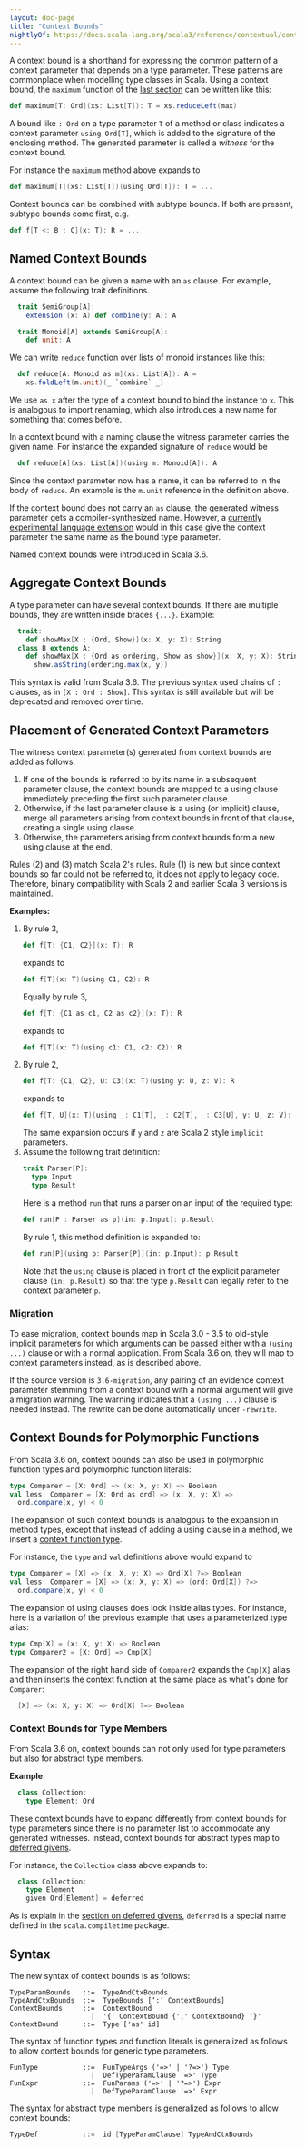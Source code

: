 ```yaml
---
layout: doc-page
title: "Context Bounds"
nightlyOf: https://docs.scala-lang.org/scala3/reference/contextual/context-bounds.html
---
```


A context bound is a shorthand for expressing the common pattern of a context parameter that depends on a type parameter. These patterns are commonplace when modelling type classes in Scala. Using a context bound, the `maximum` function of the [last section](./using-clauses.md) can be written like this:

```scala
def maximum[T: Ord](xs: List[T]): T = xs.reduceLeft(max)
```

A bound like `: Ord` on a type parameter `T` of a method or class indicates a context parameter `using Ord[T]`, which is added to the signature of the enclosing method. The generated parameter is called a _witness_ for the context bound.

For instance the `maximum` method above expands to
```scala
def maximum[T](xs: List[T])(using Ord[T]): T = ...
```
Context bounds can be combined with subtype bounds. If both are present, subtype bounds come first, e.g.

```scala
def f[T <: B : C](x: T): R = ...
```

## Named Context Bounds

A context bound can be given a name with an `as` clause. For example, assume the following trait definitions.
```scala
  trait SemiGroup[A]:
    extension (x: A) def combine(y: A): A

  trait Monoid[A] extends SemiGroup[A]:
    def unit: A
```
We can write `reduce` function over lists of monoid instances like this:
```scala
  def reduce[A: Monoid as m](xs: List[A]): A =
    xs.foldLeft(m.unit)(_ `combine` _)
```
We use `as x` after the type of a context bound to bind the instance to `x`. This is analogous to import renaming, which also introduces a new name for something that comes before.

In a context bound with a naming clause the witness parameter carries the given name. For instance the expanded signature of `reduce` would be
```scala
  def reduce[A](xs: List[A])(using m: Monoid[A]): A
```
Since the context parameter now has a name, it can be referred
to in the body of `reduce`. An example is the `m.unit` reference in the definition above.

If the context bound does not carry an `as` clause, the generated witness parameter gets a compiler-synthesized name. However, a [currently experimental
language extension](../experimental/default-names-context-bounds.md) would in this case give the context parameter the same name as the bound type parameter.

Named context bounds were introduced in Scala 3.6.

## Aggregate Context Bounds

A type parameter can have several context bounds. If there are multiple bounds, they are written inside braces `{...}`. Example:
```scala
  trait:
    def showMax[X : {Ord, Show}](x: X, y: X): String
  class B extends A:
    def showMax[X : {Ord as ordering, Show as show}](x: X, y: X): String =
      show.asString(ordering.max(x, y))
```

This syntax is valid from Scala 3.6. The previous syntax used
chains of `:` clauses, as in `[X : Ord : Show]`. This syntax is still available but will be deprecated and removed over time.

## Placement of Generated Context Parameters

The witness context parameter(s) generated from context bounds are added as follows:

 1. If one of the bounds is referred to by its name in a subsequent parameter clause, the context bounds are mapped to a using clause immediately preceding the first such parameter clause.
 2. Otherwise, if the last parameter clause is a using (or implicit) clause, merge all parameters arising from context bounds in front of that clause, creating a single using clause.
 3. Otherwise, the parameters arising from context bounds form a new using clause at the end.

Rules (2) and (3) match Scala 2's rules. Rule (1) is new but since context bounds so far could not be referred to, it does not apply to legacy code. Therefore, binary compatibility with Scala 2 and earlier Scala 3 versions is maintained.

**Examples:**

 1. By rule 3,
    ```scala
    def f[T: {C1, C2}](x: T): R
    ```
    expands to
    ```scala
    def f[T](x: T)(using C1, C2): R
    ```
    Equally by rule 3,
    ```scala
    def f[T: {C1 as c1, C2 as c2}](x: T): R
    ```
    expands to
    ```scala
    def f[T](x: T)(using c1: C1, c2: C2): R

 2. By rule 2,
    ```scala
    def f[T: {C1, C2}, U: C3](x: T)(using y: U, z: V): R
    ```
    expands to
    ```scala
    def f[T, U](x: T)(using _: C1[T], _: C2[T], _: C3[U], y: U, z: V): R
    ```
    The same expansion occurs if `y` and `z` are Scala 2 style `implicit` parameters.
 3. Assume the following trait definition:
    ```scala
    trait Parser[P]:
      type Input
      type Result
    ```
    Here is a method `run` that runs a parser on an input of the required type:
    ```scala
    def run[P : Parser as p](in: p.Input): p.Result
    ```
    By rule 1, this method definition is expanded to:
    ```scala
    def run[P](using p: Parser[P]](in: p.Input): p.Result
    ```
    Note that the `using` clause is placed in front of the explicit parameter clause `(in: p.Result)` so that
    the type `p.Result` can legally refer to the context parameter `p`.

### Migration

To ease migration, context bounds map in Scala 3.0 - 3.5 to old-style implicit parameters
for which arguments can be passed either with a `(using ...)` clause or with a normal application. From Scala 3.6 on, they will map to context parameters instead, as is described above.

If the source version is `3.6-migration`, any pairing of an evidence
context parameter stemming from a context bound with a normal argument will give a migration
warning. The warning indicates that a `(using ...)` clause is needed instead. The rewrite can be
done automatically under `-rewrite`.

## Context Bounds for Polymorphic Functions

From Scala 3.6 on, context bounds can also be used in polymorphic function types and polymorphic function literals:

```scala
type Comparer = [X: Ord] => (x: X, y: X) => Boolean
val less: Comparer = [X: Ord as ord] => (x: X, y: X) =>
  ord.compare(x, y) < 0
```

The expansion of such context bounds is analogous to the expansion in method types, except that instead of adding a using clause in a method, we insert a [context function type](./context-functions.md).

For instance, the `type` and `val` definitions above would expand to
```scala
type Comparer = [X] => (x: X, y: X) => Ord[X] ?=> Boolean
val less: Comparer = [X] => (x: X, y: X) => (ord: Ord[X]) ?=>
  ord.compare(x, y) < 0
```

The expansion of using clauses does look inside alias types. For instance,
here is a variation of the previous example that uses a parameterized type alias:
```scala
type Cmp[X] = (x: X, y: X) => Boolean
type Comparer2 = [X: Ord] => Cmp[X]
```
The expansion of the right hand side of `Comparer2` expands the `Cmp[X]` alias
and then inserts the context function at the same place as what's done for `Comparer`:
```scala
  [X] => (x: X, y: X) => Ord[X] ?=> Boolean
```

### Context Bounds for Type Members

From Scala 3.6 on, context bounds can not only used for type parameters but also for abstract type members.

**Example**:

```scala
  class Collection:
    type Element: Ord
```

These context bounds have to expand differently from context bounds for type parameters since there is no parameter list to accommodate any generated witnesses. Instead, context bounds for abstract types map to
[deferred givens](./deferred-givens.md).

For instance, the `Collection` class above expands to:
```scala
  class Collection:
    type Element
    given Ord[Element] = deferred
```
As is explain in the [section on deferred givens](./deferred-givens.md), `deferred` is a special name defined in the `scala.compiletime` package.


## Syntax

The new syntax of context bounds is as follows:

```ebnf
TypeParamBounds   ::=  TypeAndCtxBounds
TypeAndCtxBounds  ::=  TypeBounds [‘:’ ContextBounds]
ContextBounds     ::=  ContextBound
                    |  '{' ContextBound {',' ContextBound} '}'
ContextBound      ::=  Type ['as' id]
```

The syntax of function types and function literals
is generalized as follows to allow context bounds for generic type parameters.

```ebnf
FunType           ::=  FunTypeArgs ('=>' | '?=>') Type
                    |  DefTypeParamClause '=>' Type
FunExpr           ::=  FunParams ('=>' | '?=>') Expr
                    |  DefTypeParamClause '=>' Expr
```
The syntax for abstract type members is generalized as follows to allow context bounds:

```scala
TypeDef           ::=  id [TypeParamClause] TypeAndCtxBounds
```